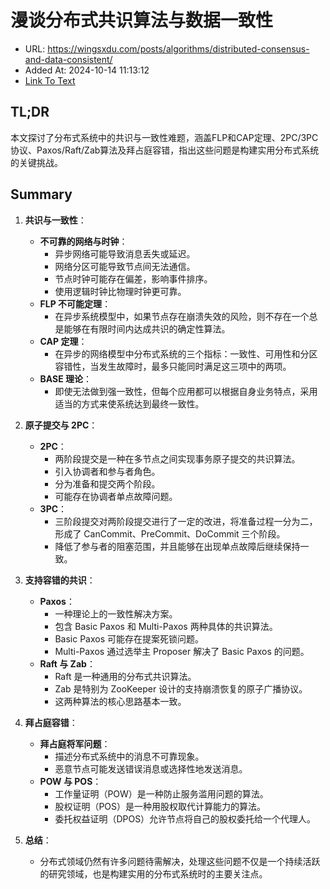 # 漫谈分布式共识算法与数据一致性
- URL: https://wingsxdu.com/posts/algorithms/distributed-consensus-and-data-consistent/
- Added At: 2024-10-14 11:13:12
- [Link To Text](2024-10-14-漫谈分布式共识算法与数据一致性_raw.md)

## TL;DR
本文探讨了分布式系统中的共识与一致性难题，涵盖FLP和CAP定理、2PC/3PC协议、Paxos/Raft/Zab算法及拜占庭容错，指出这些问题是构建实用分布式系统的关键挑战。

## Summary
1. **共识与一致性**：
   - **不可靠的网络与时钟**：
     - 异步网络可能导致消息丢失或延迟。
     - 网络分区可能导致节点间无法通信。
     - 节点时钟可能存在偏差，影响事件排序。
     - 使用逻辑时钟比物理时钟更可靠。
   - **FLP 不可能定理**：
     - 在异步系统模型中，如果节点存在崩溃失效的风险，则不存在一个总是能够在有限时间内达成共识的确定性算法。
   - **CAP 定理**：
     - 在异步的网络模型中分布式系统的三个指标：一致性、可用性和分区容错性，当发生故障时，最多只能同时满足这三项中的两项。
   - **BASE 理论**：
     - 即使无法做到强一致性，但每个应用都可以根据自身业务特点，采用适当的方式来使系统达到最终一致性。

2. **原子提交与 2PC**：
   - **2PC**：
     - 两阶段提交是一种在多节点之间实现事务原子提交的共识算法。
     - 引入协调者和参与者角色。
     - 分为准备和提交两个阶段。
     - 可能存在协调者单点故障问题。
   - **3PC**：
     - 三阶段提交对两阶段提交进行了一定的改进，将准备过程一分为二，形成了 CanCommit、PreCommit、DoCommit 三个阶段。
     - 降低了参与者的阻塞范围，并且能够在出现单点故障后继续保持一致。

3. **支持容错的共识**：
   - **Paxos**：
     - 一种理论上的一致性解决方案。
     - 包含 Basic Paxos 和 Multi-Paxos 两种具体的共识算法。
     - Basic Paxos 可能存在提案死锁问题。
     - Multi-Paxos 通过选举主 Proposer 解决了 Basic Paxos 的问题。
   - **Raft 与 Zab**：
     - Raft 是一种通用的分布式共识算法。
     - Zab 是特别为 ZooKeeper 设计的支持崩溃恢复的原子广播协议。
     - 这两种算法的核心思路基本一致。

4. **拜占庭容错**：
   - **拜占庭将军问题**：
     - 描述分布式系统中的消息不可靠现象。
     - 恶意节点可能发送错误消息或选择性地发送消息。
   - **POW 与 POS**：
     - 工作量证明（POW）是一种防止服务滥用问题的算法。
     - 股权证明（POS）是一种用股权取代计算能力的算法。
     - 委托权益证明（DPOS）允许节点将自己的股权委托给一个代理人。

5. **总结**：
   - 分布式领域仍然有许多问题待需解决，处理这些问题不仅是一个持续活跃的研究领域，也是构建实用的分布式系统时的主要关注点。
